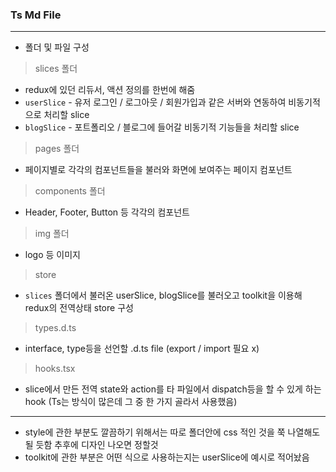 ### Ts Md File

---

- 폴더 및 파일 구성

> slices 폴더

- redux에 있던 리듀서, 액션 정의를 한번에 해줌
- `userSlice` - 유저 로그인 / 로그아웃 / 회원가입과 같은 서버와 연동하여 비동기적으로 처리할 slice
- `blogSlice` - 포트폴리오 / 블로그에 들어갈 비동기적 기능들을 처리할 slice

> pages 폴더

- 페이지별로 각각의 컴포넌트들을 불러와 화면에 보여주는 페이지 컴포넌트

> components 폴더

- Header, Footer, Button 등 각각의 컴포넌트

> img 폴더

- logo 등 이미지

> store

- `slices` 폴더에서 불러온 userSlice, blogSlice를 불러오고 toolkit을 이용해 redux의 전역상태 store 구성

> types.d.ts

- interface, type등을 선언할 .d.ts file (export / import 필요 x)

> hooks.tsx

- slice에서 만든 전역 state와 action를 타 파일에서 dispatch등을 할 수 있게 하는 hook (Ts는 방식이 많은데 그 중 한 가지 골라서 사용했음)

---

- style에 관한 부분도 깔끔하기 위해서는 따로 폴더안에 css 적인 것을 쭉 나열해도 될 듯함 추후에 디자인 나오면 정할것
- toolkit에 관한 부분은 어떤 식으로 사용하는지는 userSlice에 예시로 적어놨음

